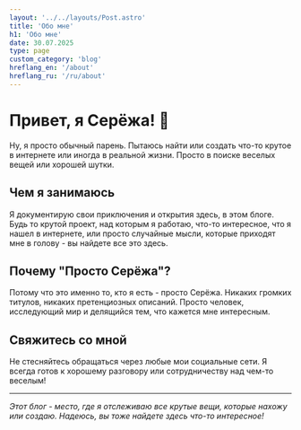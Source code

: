 ```yaml
---
layout: '../../layouts/Post.astro'
title: 'Обо мне'
h1: 'Обо мне'
date: 30.07.2025
type: page
custom_category: 'blog'
hreflang_en: '/about'
hreflang_ru: '/ru/about'
---
```


# Привет, я Серёжа! 👋

Ну, я просто обычный парень. Пытаюсь найти или создать что-то крутое в интернете или иногда в реальной жизни. Просто в поиске веселых вещей или хорошей шутки.

## Чем я занимаюсь

Я документирую свои приключения и открытия здесь, в этом блоге. Будь то крутой проект, над которым я работаю, что-то интересное, что я нашел в интернете, или просто случайные мысли, которые приходят мне в голову - вы найдете все это здесь.

## Почему "Просто Серёжа"?

Потому что это именно то, кто я есть - просто Серёжа. Никаких громких титулов, никаких претенциозных описаний. Просто человек, исследующий мир и делящийся тем, что кажется мне интересным.

## Свяжитесь со мной

Не стесняйтесь обращаться через любые мои социальные сети. Я всегда готов к хорошему разговору или сотрудничеству над чем-то веселым!

---

*Этот блог - место, где я отслеживаю все крутые вещи, которые нахожу или создаю. Надеюсь, вы тоже найдете здесь что-то интересное!*